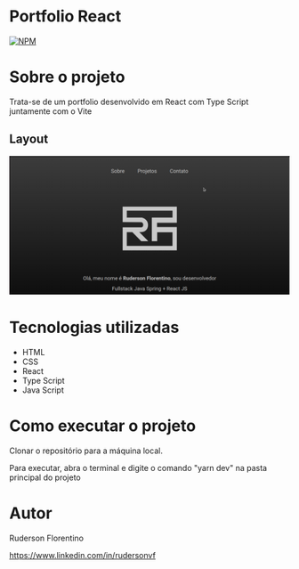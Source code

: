 # Portfolio React
[![NPM](https://img.shields.io/npm/l/react)](https://github.com/devsuperior/sds1-wmazoni/blob/master/LICENSE) 

# Sobre o projeto

Trata-se de um portfolio desenvolvido em React com Type Script juntamente com o Vite

## Layout
![Layout 1](https://raw.githubusercontent.com/Rudersonvf/assets/main/port1.png)

# Tecnologias utilizadas
- HTML
- CSS
- React
- Type Script
- Java Script

# Como executar o projeto

Clonar o repositório para a máquina local.

Para executar, abra o terminal e digite o comando "yarn dev" na pasta principal do projeto

# Autor

Ruderson Florentino

https://www.linkedin.com/in/rudersonvf

